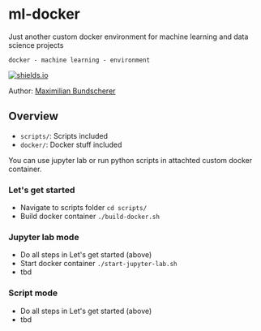 # ml-docker

Just another custom docker environment for machine learning and data science projects

``docker - machine learning - environment``

[![shields.io](https://img.shields.io/badge/license-Apache2-blue.svg)](http://www.apache.org/licenses/LICENSE-2.0.txt)

Author: [Maximilian Bundscherer](https://bundscherer-online.de)

## Overview

- ``scripts/``: Scripts included
- ``docker/``: Docker stuff included

You can use jupyter lab or run python scripts in attachted custom docker container.

### Let's get started

- Navigate to scripts folder ``cd scripts/``
- Build docker container ``./build-docker.sh``

### Jupyter lab mode

- Do all steps in Let's get started (above)
- Start docker container ``./start-jupyter-lab.sh``
- tbd

### Script mode

- Do all steps in Let's get started (above)
- tbd